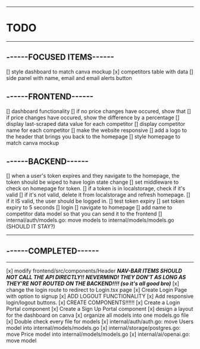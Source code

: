 --------------------------------------------------
# TODO
--------------------------------------------------

## ------FOCUSED ITEMS------
[] style dashboard to match canva mockup
    [x] competitors table with data
    [] side panel with name, email and email alerts button


## ------FRONTEND------
[] dashboard functionality
    [] if no price changes have occured, show that
    [] if price changes have occured, show the difference by a percentage
    [] display last-scraped data value for each competitor
    [] display competitor name for each competitor
[] make the website responsive
[] add a logo to the header that brings you back to the homepage
[] style homepage to match canva mockup


## ------BACKEND------
[] when a user's token expires and they navigate to the homepage, the token should be wiped to have login state change
    [] set middleware to check on homepage for token.
        [] if a token is in localstorage, check if it's valid
            [] if it's not valid, delete it from localstorage and refresh homepage.
            [] if it IS valid, the user should be logged in.
    [] test token expiry
        [] set token expiry to 5 seconds
        [] login
        [] navigate to homepage
[] add name to competitor data model so that you can send it to the frontend
[] internal/auth/models.go: move models to internal/models/models.go (SHOULD IT STAY?)








--------------------------------------------------
## ------COMPLETED------
--------------------------------------------------
[x] modify frontend/src/components/Header
    ***NAV-BAR ITEMS SHOULD NOT CALL THE API DIRECTLY!!***
    ***NEVERMIND! THEY DON'T AS LONG AS THEY'RE NOT ROUTED ON THE BACKEND!!!! (so it's all good bro)***
    [x] change the login route to redirect to Login.tsx page
        [x] Create Login Page with option to signup
[x] ADD LOGOUT FUNCTIONALITY
    [x] Add responsive login/logout buttons.
[x] CREATE COMPONENTS!!!!!!
    [x] Create a Login Portal component
    [x] Create a Sign Up Portal component
[x] design a layout for the dashboard on canva
[x] organize all models into one models.go file
    [x] Double check every file for models
    [x] internal/auth/auth.go: move Users model into internal/models/models.go
    [x] internal/storage/postgres.go: move Price model into internal/models/models.go
    [x] internal/ai/openai.go: move model
